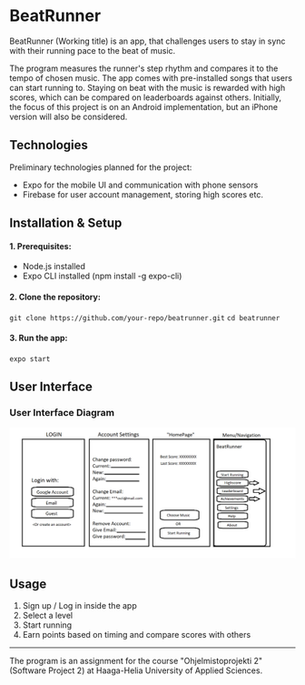 # BeatRunner

BeatRunner (Working title) is an app, that challenges users to stay in sync with their running pace to the beat of music.

The program measures the runner's step rhythm and compares it to the tempo of chosen music. The app comes with pre-installed songs that users can start running to. Staying on beat with the music is rewarded with high scores, which can be compared on leaderboards against others. Initially, the focus of this project is on an Android implementation, but an iPhone version will also be considered.

## Technologies

Preliminary technologies planned for the project:

- Expo for the mobile UI and communication with phone sensors
- Firebase for user account management, storing high scores etc.


## Installation & Setup

#### 1. Prerequisites:

- Node.js installed
- Expo CLI installed (npm install -g expo-cli)

#### 2. Clone the repository:

`git clone https://github.com/your-repo/beatrunner.git`
`cd beatrunner`

#### 3. Run the app:

`expo start`

## User Interface
### User Interface Diagram

![Käyttöliittymäkaavio](./Images/Kayttoliittymakaavio.png)

## Usage

1. Sign up / Log in inside the app
2. Select a level
3. Start running
4. Earn points based on timing and compare scores with others

---

The program is an assignment for the course "Ohjelmistoprojekti 2" (Software Project 2) at Haaga-Helia University of Applied Sciences.